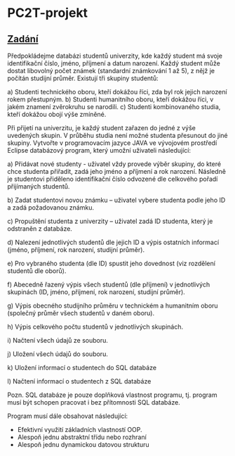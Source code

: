 # PC2T-projekt

## [Zadání](zadani.pdf)

Předpokládejme databázi studentů univerzity, kde každý student má svoje identifikační číslo, jméno,
příjmení a datum narození. Každý student může dostat libovolný počet známek (standardní
známkování 1 až 5), z nějž je počítán studijní průměr. Existují tři skupiny studentů:


a) Studenti technického oboru, kteří dokážou říci, zda byl rok jejich narození rokem přestupným.
b) Studenti humanitního oboru, kteří dokážou říci, v jakém znamení zvěrokruhu se narodili.
c) Studenti kombinovaného studia, kteří dokážou obojí výše zmíněné.


Při přijetí na univerzitu, je každý student zařazen do jedné z výše uvedených skupin. V průběhu studia
není možné studenta přesunout do jiné skupiny.
Vytvořte v programovacím jazyce JAVA ve vývojovém prostředí Eclipse databázový program, který
umožní uživateli následující:


a) Přidávat nové studenty - uživatel vždy provede výběr skupiny, do které chce studenta přiřadit, zadá
jeho jméno a příjmení a rok narození. Následně je studentovi přiděleno identifikační číslo odvozené
dle celkového pořadí přijímaných studentů.

b) Zadat studentovi novou známku – uživatel vybere studenta podle jeho ID a zadá požadovanou
známku.

c) Propuštění studenta z univerzity – uživatel zadá ID studenta, který je odstraněn z databáze.

d) Nalezení jednotlivých studentů dle jejich ID a výpis ostatních informací (jméno, příjmení, rok
narození, studijní průměr).

e) Pro vybraného studenta (dle ID) spustit jeho dovednost (viz rozdělení studentů dle oborů).

f) Abecedně řazený výpis všech studentů (dle příjmení) v jednotlivých skupinách (ID, jméno, příjmení,
rok narození, studijní průměr).

g) Výpis obecného studijního průměru v technickém a humanitním oboru (společný průměr všech
studentů v daném oboru).

h) Výpis celkového počtu studentů v jednotlivých skupinách.

i) Načtení všech údajů ze souboru.

j) Uložení všech údajů do souboru.

k) Uložení informací o studentech do SQL databáze

l) Načtení informací o studentech z SQL databáze

Pozn. SQL databáze je pouze doplňková vlastnost programu, tj. program musí být schopen pracovat
i bez přítomnosti SQL databáze.

Program musí dále obsahovat následující:
- Efektivní využití základních vlastností OOP.
- Alespoň jednu abstraktní třídu nebo rozhraní
- Alespoň jednu dynamickou datovou strukturu
